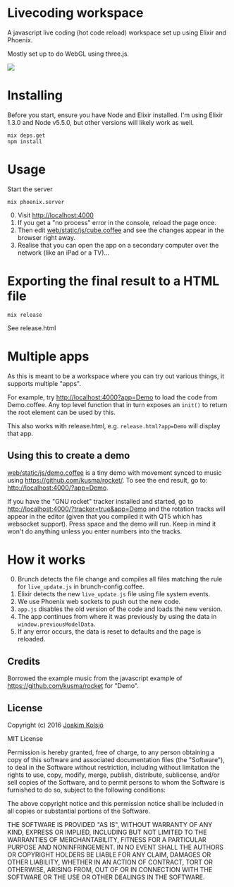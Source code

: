 # Livecoding workspace

A javascript live coding (hot code reload) workspace set up using Elixir and Phoenix.

Mostly set up to do WebGL using three.js.

![](https://s3.amazonaws.com/f.cl.ly/items/0w1l0e2z3g3v0x172s3D/livecoding_workspace.gif?v=a98f7faa)

# Installing

Before you start, ensure you have Node and Elixir installed. I'm using Elixir 1.3.0 and Node v5.5.0, but other versions will likely work as well.

    mix deps.get
    npm install

# Usage

Start the server

    mix phoenix.server

0. Visit <http://localhost:4000>
  0. If you get a "no process" error in the console, reload the page once.
0. Then edit [web/static/js/cube.coffee](web/static/js/cube.coffee) and see the changes appear in the browser right away.
0. Realise that you can open the app on a secondary computer over the network (like an iPad or a TV)...

# Exporting the final result to a HTML file

    mix release

See release.html

# Multiple apps

As this is meant to be a workspace where you can try out various things, it supports multiple "apps".

For example, try <http://localhost:4000?app=Demo> to load the code from Demo.coffee. Any top level function that in turn exposes an `init()` to return the root element can be used by this.

This also works with release.html, e.g. `release.html?app=Demo` will display that app.

## Using this to create a demo

[web/static/js/demo.coffee](web/static/js/demo.coffee) is a tiny demo with movement synced to music using <https://github.com/kusma/rocket/>. To see the end result, go to: <http://localhost:4000/?app=Demo>.

If you have the "GNU rocket" tracker installed and started, go to <http://localhost:4000/?tracker=true&app=Demo> and the rotation tracks will appear in the editor (given that you compiled it with QT5 which has websocket support). Press space and the demo will run. Keep in mind it won't do anything unless you enter numbers into the tracks.

# How it works

0. Brunch detects the file change and compiles all files matching the rule for `live_update.js` in brunch-config.coffee.
0. Elixir detects the new `live_update.js` file using file system events.
0. We use Phoenix web sockets to push out the new code.
0. `app.js` disables the old version of the code and loads the new version.
0. The app continues from where it was previously by using the data in `window.previousModelData`.
  0. If any error occurs, the data is reset to defaults and the page is reloaded.

## Credits

Borrowed the example music from the javascript example of https://github.com/kusma/rocket for "Demo".

## License

Copyright (c) 2016 [Joakim Kolsjö](https://twitter.com/joakimk)

MIT License

Permission is hereby granted, free of charge, to any person obtaining
a copy of this software and associated documentation files (the
"Software"), to deal in the Software without restriction, including
without limitation the rights to use, copy, modify, merge, publish,
distribute, sublicense, and/or sell copies of the Software, and to
permit persons to whom the Software is furnished to do so, subject to
the following conditions:

The above copyright notice and this permission notice shall be
included in all copies or substantial portions of the Software.

THE SOFTWARE IS PROVIDED "AS IS", WITHOUT WARRANTY OF ANY KIND,
EXPRESS OR IMPLIED, INCLUDING BUT NOT LIMITED TO THE WARRANTIES OF
MERCHANTABILITY, FITNESS FOR A PARTICULAR PURPOSE AND
NONINFRINGEMENT. IN NO EVENT SHALL THE AUTHORS OR COPYRIGHT HOLDERS BE
LIABLE FOR ANY CLAIM, DAMAGES OR OTHER LIABILITY, WHETHER IN AN ACTION
OF CONTRACT, TORT OR OTHERWISE, ARISING FROM, OUT OF OR IN CONNECTION
WITH THE SOFTWARE OR THE USE OR OTHER DEALINGS IN THE SOFTWARE.
